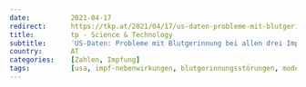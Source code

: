 ```yaml
---
date:          2021-04-17
redirect:      https://tkp.at/2021/04/17/us-daten-probleme-mit-blutgerinnung-bei-allen-drei-impfstoffen-mit-notfallzulassung/
title:         tp - Science & Technology
subtitle:      'US-Daten: Probleme mit Blutgerinnung bei allen drei Impfstoffen mit Notfallzulassung'
country:       AT
categories:    [Zahlen, Impfung]
tags:          [usa, impf-nebenwirkungen, blutgerinnungsstörungen, moderna, biontech, johnson & johnson]
---
```

